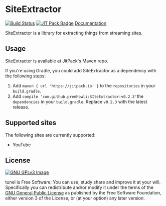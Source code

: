 # SiteExtractor

[![Build Status](https://travis-ci.org/Teamtunel/tunelExtractor.svg?branch=master)](https://travis-ci.org/Teamtunel/tunelExtractor) [![JIT Pack Badge](https://jitpack.io/v/premhowli/SiteExtractor.svg)](https://jitpack.io/#premhowli/SiteExtractor)
 [Documentation](https://teamtunel.github.io/tunelExtractor/javadoc/)

SiteExtractor is a library for extracting things from streaming sites.

## Usage

SiteExtractor is available at JitPack's Maven repo.

If you're using Gradle, you could add SiteExtractor as a dependency with the following steps:

1. Add `maven { url 'https://jitpack.io' }` to the `repositories` in your `build.gradle`.
2. Add `compile 'com.github.premhowli:SIteExtractor:v0.2.3'`the `dependencies` in your `build.gradle`. Replace `v0.2.3` with the latest release.

## Supported sites

The following sites are currently supported:

- YouTube


## License

[![GNU GPLv3 Image](https://www.gnu.org/graphics/gplv3-127x51.png)](http://www.gnu.org/licenses/gpl-3.0.en.html)  

tunel is Free Software: You can use, study share and improve it at your
will. Specifically you can redistribute and/or modify it under the terms of the
[GNU General Public License](https://www.gnu.org/licenses/gpl.html) as
published by the Free Software Foundation, either version 3 of the License, or
(at your option) any later version.  
